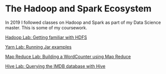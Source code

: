 # The Hadoop and Spark Ecosystem

In 2019 I followed classes on Hadoop and Spark as part of my Data Science master. 
This is some of my coursework.

[Hadoop Lab: Getting familiar with HDFS](hadoop_lab1.txt)

[Yarn Lab: Running Jar examples](yarn_lab1.txt)

[Map Reduce Lab: Building a WordCounter using Map Reduce](mapreduce_lab1.txt)

[Hive Lab: Querying the IMDB database with Hive](hive_sql_lab1.txt)
